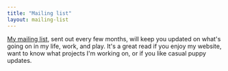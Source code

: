 ```yaml
---
title: "Mailing list"
layout: mailing-list
---
```

[My mailing list](http://eepurl.com/ij3HxP), sent out every few months, will keep you updated on what's going on in my life, work, and play. It's a great read if you enjoy my website, want to know what projects I'm working on, or if you like casual puppy updates. 

